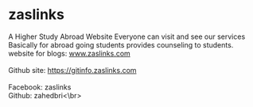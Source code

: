 # zaslinks
A Higher Study Abroad Website
Everyone can visit and see our services
Basically for abroad going students
provides counseling to students.
<br>website for blogs: www.zaslinks.com</br>
<br>Github site: https://gitinfo.zaslinks.com</br>
<br>Facebook: zaslinks
<br>Github: zahedbri<\br>
